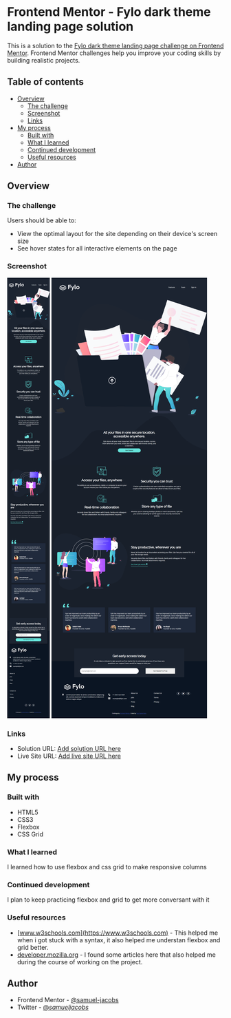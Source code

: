 # Frontend Mentor - Fylo dark theme landing page solution

This is a solution to the [Fylo dark theme landing page challenge on Frontend Mentor](https://www.frontendmentor.io/challenges/fylo-dark-theme-landing-page-5ca5f2d21e82137ec91a50fd). Frontend Mentor challenges help you improve your coding skills by building realistic projects. 

## Table of contents

- [Overview](#overview)
  - [The challenge](#the-challenge)
  - [Screenshot](#screenshot)
  - [Links](#links)
- [My process](#my-process)
  - [Built with](#built-with)
  - [What I learned](#what-i-learned)
  - [Continued development](#continued-development)
  - [Useful resources](#useful-resources)
- [Author](#author)



## Overview

### The challenge

Users should be able to:

- View the optimal layout for the site depending on their device's screen size
- See hover states for all interactive elements on the page

### Screenshot

![](./images/fylo-mobile.png)
![](./images/fylo-desktop.png)



### Links

- Solution URL: [Add solution URL here](https://your-solution-url.com)
- Live Site URL: [Add live site URL here](https://your-live-site-url.com)

## My process

### Built with

- HTML5 
- CSS3
- Flexbox
- CSS Grid



### What I learned

I learned how to use flexbox and css grid to make responsive columns 




### Continued development

I plan to keep practicing flexbox and grid to get more conversant with it 

### Useful resources

- [www.w3schools.com](https://www.w3schools.com) - This helped me when i got stuck with a syntax, it also helped me understan flexbox and grid better.
- [developer.mozilla.org](https://developer.mozilla.org) - I found some articles here that also helped me during the course of working on the project. 

## Author


- Frontend Mentor - [@samuel-jacobs](https://www.frontendmentor.io/profile/samuel-jacobs)
- Twitter - [@_samueljacobs_](https://www.twitter.com/_samueljacobs_)


